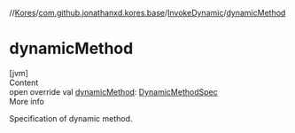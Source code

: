 //[Kores](../../index.md)/[com.github.jonathanxd.kores.base](../index.md)/[InvokeDynamic](index.md)/[dynamicMethod](dynamic-method.md)



# dynamicMethod  
[jvm]  
Content  
open override val [dynamicMethod](dynamic-method.md): [DynamicMethodSpec](../../com.github.jonathanxd.kores.common/-dynamic-method-spec/index.md)  
More info  


Specification of dynamic method.

  



